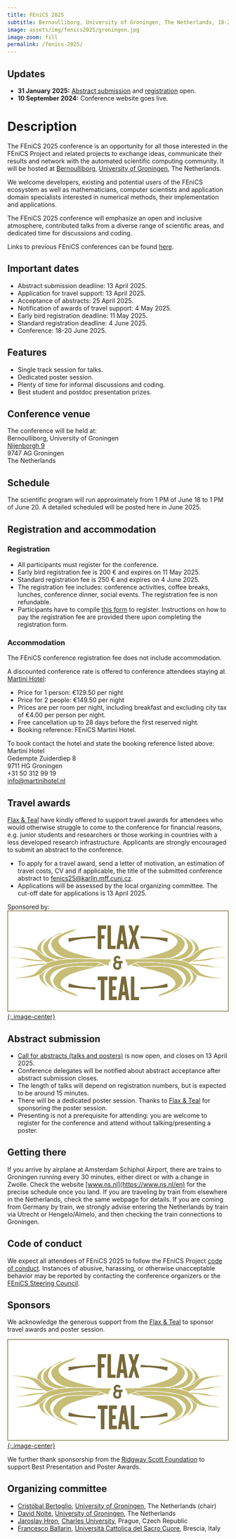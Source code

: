 ```yaml
---
title: FEniCS 2025
subtitle: Bernoulliborg, University of Groningen, The Netherlands, 18-20 June 2025
image: assets/img/fenics2025/groningen.jpg
image-zoom: fill
permalink: /fenics-2025/
---
```


## Updates
- **31 January 2025:** [Abstract submission](https://forms.gle/bgjdmmr317vfyNvJ8) and [registration](https://forms.gle/mXDfVWdkngyEGbY28) open.
- **10 September 2024:** Conference website goes live.

# Description

The FEniCS 2025 conference is an opportunity for all those interested in
the FEniCS Project and related projects to exchange ideas, communicate
their results and network with the automated scientific computing
community. It will be hosted at [Bernoulliborg](https://www.rug.nl/staff/location/5161?lang=en), [University of Groningen](https://www.rug.nl/), The Netherlands.

We welcome developers, existing and potential users of the
FEniCS ecosystem as well as mathematicians, computer scientists and
application domain specialists interested in numerical methods, their
implementation and applications.

The FEniCS 2025 conference will emphasize an open and inclusive
atmosphere, contributed talks from a diverse range of scientific areas,
and dedicated time for discussions and coding.

Links to previous FEniCS conferences can be found [here](index.md).

## Important dates

- Abstract submission deadline: 13 April 2025.
- Application for travel support: 13 April 2025.
- Acceptance of abstracts: 25 April 2025.
- Notification of awards of travel support: 4 May 2025.
- Early bird registration deadline: 11 May 2025.
- Standard registration deadline: 4 June 2025.
- Conference: 18-20 June 2025.

## Features

- Single track session for talks.
- Dedicated poster session.
- Plenty of time for informal discussions and coding.
- Best student and postdoc presentation prizes.

## Conference venue

The conference will be held at:<br/>
Bernoulliborg, University of Groningen<br/>
[Nijenborgh 9](https://www.google.com/maps/place/Bernoulliborg/@53.2401818,6.533716,17z/data=!3m1!4b1!4m6!3m5!1s0x47c9cd1a4f77456b:0x9841c274f3f056e5!8m2!3d53.2401818!4d6.5362909!16s%2Fg%2F11fy9rbjy4?entry=ttu&g_ep=EgoyMDI0MDgyOC4wIKXMDSoASAFQAw%3D%3D)<br/>
9747 AG Groningen<br/>
The Netherlands

## Schedule

The scientific program will run approximately from 1 PM of June 18 to 1 PM of June 20. A detailed scheduled will be posted here in June 2025.

## Registration and accommodation
### Registration

- All participants must register for the conference.
- Early bird registration fee is 200 € and expires on 11 May 2025.
- Standard registration fee is 250 € and expires on 4 June 2025.
- The registration fee includes: conference activities, coffee breaks, lunches, conference dinner, social events. The registration fee is non refundable.
- Participants have to compile [this form](https://forms.gle/mXDfVWdkngyEGbY28) to register. Instructions on how to pay the registration fee are provided there upon completing the registration form.

### Accommodation

The FEniCS conference registration fee does not include accommodation.

A discounted conference rate is offered to conference attendees staying at <a href="https://martinihotel.nl/?lang=en">Martini Hotel</a>:
- Price for 1 person: €129.50 per night
- Price for 2 people: €149.50 per night
- Prices are per room per night, including breakfast and excluding city tax of €4.00 per person per night.
- Free cancellation up to 28 days before the first reserved night.
- Booking reference: FEniCS Martini Hotel.

To book contact the hotel and state the booking reference listed above:<br/>
Martini Hotel<br/>
Gedempte Zuiderdiep 8<br/>
9711 HG Groningen<br/>
+31 50 312 99 19<br/>
<a href="mailto:info@martinihotel.nl">info@martinihotel.nl</a>

## Travel awards

[Flax & Teal](https://flaxandteal.co.uk/) have kindly offered to support travel awards for attendees who would otherwise struggle to come to the conference for financial reasons, e.g. junior students and researchers or those working in countries with a less developed research infrastructure.
Applicants are strongly encouraged to submit an abstract to the conference.
- To apply for a travel award, send a letter of motivation, an estimation of travel costs, CV and if applicable, the title of the submitted conference abstract to <a href="mailto:fenics25@karlin.mff.cuni.cz">fenics25@karlin.mff.cuni.cz</a>.
- Applications will be assessed by the local organizing committee. The cut-off date for applications is 13 April 2025.

Sponsored by:
[![Flax & Teal](/assets/img/flax.png){:.image-center}](https://flaxandteal.co.uk/)

## Abstract submission

- [Call for abstracts (talks and posters)](https://forms.gle/bgjdmmr317vfyNvJ8) is now open, and closes on 13 April 2025.
- Conference delegates will be notified about abstract acceptance after abstract submission closes.
- The length of talks will depend on registration numbers, but is expected to be around 15 minutes.
- There will be a dedicated poster session. Thanks to [Flax & Teal](https://flaxandteal.co.uk/) for sponsoring the poster session.
- Presenting is not a prerequisite for attending: you are welcome to register for the conference and attend without talking/presenting a poster.

## Getting there

If you arrive by airplane at Amsterdam Schiphol Airport, there are trains to Groningen running every 30 minutes, either direct or with a change in Zwolle. Check the website [www.ns.nl](https://www.ns.nl/en) for the precise schedule once you land. If you are traveling by train from elsewhere in the Netherlands, check the same webpage for details. If you are coming from Germany by train, we strongly advise entering the Netherlands by train via Utrecht or Hengelo/Almelo, and then checking the train connections to Groningen.

## Code of conduct

We expect all attendees of FEniCS 2025 to follow the FEniCS Project
[code of conduct](../community/code-of-conduct.md). Instances of
abusive, harassing, or otherwise unacceptable behavior may be reported
by contacting the conference organizers or the [FEniCS Steering
Council](https://github.com/FEniCS/governance).

## Sponsors
We acknowledge the generous support from the [Flax & Teal](https://flaxandteal.co.uk/) to sponsor travel awards and poster session.

[![Flax & Teal](/assets/img/flax.png){:.image-center}](https://flaxandteal.co.uk/)

We further thank sponsorship from the [Ridgway Scott Foundation](https://people.cs.uchicago.edu/~ridg/prizes/prizes.html) to support Best Presentation and Poster Awards.

## Organizing committee

- [Cristóbal Bertoglio](https://sites.google.com/view/cvmath/people/bertoglio), [University of Groningen](https://www.rug.nl/), The Netherlands (chair)
- [David Nolte](https://sites.google.com/view/cvmath/people/nolte), [University of Groningen](https://www.rug.nl/), The Netherlands
- [Jaroslav Hron](https://www.karlin.mff.cuni.cz/~hron/), [Charles University](https://cuni.cz/), Prague, Czech Republic
- [Francesco Ballarin](https://www.francescoballarin.it/), [Università Cattolica del Sacro Cuore](https://www.unicatt.it/), Brescia, Italy
